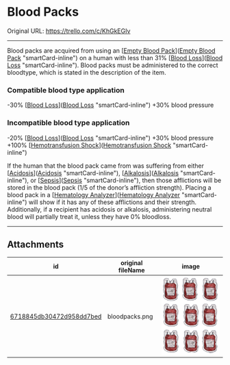 # Blood Packs

Original URL: https://trello.com/c/KhGkEGIv

---

Blood packs are acquired from using an [[Empty Blood Pack](Empty%20Blood%20Pack.md)]([Empty Blood Pack](Empty%20Blood%20Pack.md) "smartCard-inline") on a human with less than 31% [[Blood Loss](../Blood/Blood%20Loss.md)]([Blood Loss](../Blood/Blood%20Loss.md) "smartCard-inline"). Blood packs must be administered to the correct bloodtype, which is stated in the description of the item.

### Compatible blood type application

\-30% [[Blood Loss](../Blood/Blood%20Loss.md)]([Blood Loss](../Blood/Blood%20Loss.md) "smartCard-inline")
\+30% blood pressure

### Incompatible blood type application

\-20% [[Blood Loss](../Blood/Blood%20Loss.md)]([Blood Loss](../Blood/Blood%20Loss.md) "smartCard-inline")
\+30% blood pressure
\+100% [[Hemotransfusion Shock](../Blood/Hemotransfusion%20Shock.md)]([Hemotransfusion Shock](../Blood/Hemotransfusion%20Shock.md) "smartCard-inline")

If the human that the blood pack came from was suffering from either [[Acidosis](../Blood/Acidosis.md)]([Acidosis](../Blood/Acidosis.md) "smartCard-inline"), [[Alkalosis](../Blood/Alkalosis.md)]([Alkalosis](../Blood/Alkalosis.md) "smartCard-inline"), or [[Sepsis](../Blood/Sepsis.md)]([Sepsis](../Blood/Sepsis.md) "smartCard-inline"), then those afflictions will be stored in the blood pack (1/5 of the donor’s affliction strength). Placing a blood pack in a [[Hematology Analyzer](Hematology%20Analyzer.md)]([Hematology Analyzer](Hematology%20Analyzer.md) "smartCard-inline") will show if it has any of these afflictions and their strength. Additionally, if a recipient has acidosis or alkalosis, administering neutral blood will partially treat it, unless they have 0% bloodloss.

---

## Attachments

id | original fileName | image
---|---|---
[6718845db30472d958dd7bed](./Blood%20Packs%20-%20Attachments/6718845db30472d958dd7bed.png) | bloodpacks.png | ![bloodpacks.png\|200](./Blood%20Packs%20-%20Attachments/6718845db30472d958dd7bed.png)